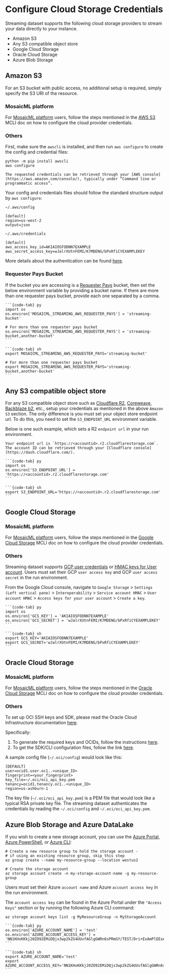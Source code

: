 # Configure Cloud Storage Credentials

Streaming dataset supports the following cloud storage providers to stream your data directly to your instance.
- Amazon S3
- Any S3 compatible object store
- Google Cloud Storage
- Oracle Cloud Storage
- Azure Blob Storage

## Amazon S3

For an S3 bucket with public access, no additional setup is required, simply specify the S3 URI of the resource.

### MosaicML platform

For [MosaicML platform](https://www.mosaicml.com/cloud) users, follow the steps mentioned in the [AWS S3](https://mcli.docs.mosaicml.com/en/latest/secrets/s3.html) MCLI doc on how to configure the cloud provider credentials.

### Others

First, make sure the `awscli` is installed, and then run `aws configure` to create the config and credential files:

```
python -m pip install awscli
aws configure
```

```{note}
The requested credentials can be retrieved through your [AWS console](https://aws.amazon.com/console/), typically under “Command line or programmatic access”.
```

Your config and credentials files should follow the standard structure output by `aws configure`:

`~/.aws/config`

```
[default]
region=us-west-2
output=json

```

`~/.aws/credentials`

```
[default]
aws_access_key_id=AKIAIOSFODNN7EXAMPLE
aws_secret_access_key=wJalrXUtnFEMI/K7MDENG/bPxRfiCYEXAMPLEKEY

```

More details about the authentication can be found [here](https://docs.aws.amazon.com/cli/latest/userguide/cli-configure-files.html).

### Requester Pays Bucket

If the bucket you are accessing is a [Requester Pays](https://docs.aws.amazon.com/AmazonS3/latest/userguide/RequesterPaysBuckets.html) bucket, then set the below environment variable by providing a bucket name. If there are more than one requester pays bucket, provide each one separated by a comma.

````{tabs}
```{code-tab} py
import os
os.environ['MOSAICML_STREAMING_AWS_REQUESTER_PAYS'] = 'streaming-bucket'

# For more than one requester pays bucket
os.environ['MOSAICML_STREAMING_AWS_REQUESTER_PAYS'] = 'streaming-bucket,another-bucket'
```

```{code-tab} sh
export MOSAICML_STREAMING_AWS_REQUESTER_PAYS='streaming-bucket'

# For more than one requester pays bucket
export MOSAICML_STREAMING_AWS_REQUESTER_PAYS='streaming-bucket,another-bucket'
```
````

## Any S3 compatible object store
For any S3 compatible object store such as [Cloudflare R2](https://www.cloudflare.com/products/r2/), [Coreweave](https://docs.coreweave.com/storage/object-storage), [Backblaze b2](https://www.backblaze.com/b2/cloud-storage.html), etc., setup your credentials as mentioned in the above `Amazon S3` section. The only difference is you must set your object store endpoint url. To do this, you need to set the ``S3_ENDPOINT_URL`` environment variable.

Below is one such example, which sets a R2 `endpoint url` in your run environment.

```{note}
Your endpoint url is `https://<accountid>.r2.cloudflarestorage.com`. The account ID can be retrieved through your [Cloudflare console](https://dash.cloudflare.com/).
```

````{tabs}
```{code-tab} py
import os
os.environ['S3_ENDPOINT_URL'] = 'https://<accountid>.r2.cloudflarestorage.com'
```

```{code-tab} sh
export S3_ENDPOINT_URL='https://<accountid>.r2.cloudflarestorage.com'
```
````

## Google Cloud Storage

### MosaicML platform

For [MosaicML platform](https://www.mosaicml.com/cloud) users, follow the steps mentioned in the [Google Cloud Storage](https://mcli.docs.mosaicml.com/en/latest/secrets/gcp.html) MCLI doc on how to configure the cloud provider credentials.

### Others

Streaming dataset supports [GCP user credentials](https://cloud.google.com/storage/docs/authentication#user_accounts) or [HMAC keys for User account](https://cloud.google.com/storage/docs/authentication/hmackeys).  Users must set their GCP `user access key` and GCP `user access secret` in the run environment.

From the Google Cloud console, navigate to `Google Storage` > `Settings (Left vertical pane)` > `Interoperability` > `Service account HMAC` > `User account HMAC` > `Access keys for your user account` > `Create a key`.

````{tabs}
```{code-tab} py
import os
os.environ['GCS_KEY'] = 'AKIAIOSFODNN7EXAMPLE'
os.environ['GCS_SECRET'] = 'wJalrXUtnFEMI/K7MDENG/bPxRfiCYEXAMPLEKEY'
```

```{code-tab} sh
export GCS_KEY='AKIAIOSFODNN7EXAMPLE'
export GCS_SECRET='wJalrXUtnFEMI/K7MDENG/bPxRfiCYEXAMPLEKEY'
```
````

## Oracle Cloud Storage

### MosaicML platform

For [MosaicML platform](https://www.mosaicml.com/cloud) users, follow the steps mentioned in the [Oracle Cloud Storage](https://mcli.docs.mosaicml.com/en/latest/secrets/oci.html) MCLI doc on how to configure the cloud provider credentials.

### Others

To set up OCI SSH keys and SDK, please read the Oracle Cloud Infrastructure documentation [here](https://docs.oracle.com/en-us/iaas/Content/API/Concepts/devguidesetupprereq.htm).

Specifically:

1. To generate the required keys and OCIDs, follow the instructions [here](https://docs.oracle.com/en-us/iaas/Content/API/Concepts/apisigningkey.htm#Required_Keys_and_OCIDs).
2. To get the SDK/CLI configuration files, follow the link [here](https://docs.oracle.com/en-us/iaas/Content/API/Concepts/sdkconfig.htm#SDK_and_CLI_Configuration_File).

A sample config file (`~/.oci/config`) would look like this:

```
[DEFAULT]
user=ocid1.user.oc1..<unique_ID>
fingerprint=<your_fingerprint>
key_file=~/.oci/oci_api_key.pem
tenancy=ocid1.tenancy.oc1..<unique_ID>
region=us-ashburn-1

```

The key file (`~/.oci/oci_api_key.pem`) is a PEM file that would look like a typical RSA private key file. The streaming dataset authenticates the credentials by reading the `~/.oci/config` and `~/.oci/oci_api_key.pem`.

## Azure Blob Storage and Azure DataLake

If you wish to create a new storage account, you can use the [Azure Portal](https://docs.microsoft.com/azure/storage/common/storage-quickstart-create-account?tabs=azure-portal), [Azure PowerShell](https://docs.microsoft.com/azure/storage/common/storage-quickstart-create-account?tabs=azure-powershell), or [Azure CLI](https://docs.microsoft.com/azure/storage/common/storage-quickstart-create-account?tabs=azure-cli):

```
# Create a new resource group to hold the storage account -
# if using an existing resource group, skip this step
az group create --name my-resource-group --location westus2

# Create the storage account
az storage account create -n my-storage-account-name -g my-resource-group
```

Users must set their Azure `account name` and Azure `account access key` in the run environment.

The `account access key` can be found in the Azure Portal under the `"Access Keys"` section or by running the following Azure CLI command:

```
az storage account keys list -g MyResourceGroup -n MyStorageAccount
```

````{tabs}
```{code-tab} py
os.environ['AZURE_ACCOUNT_NAME'] = 'test'
os.environ['AZURE_ACCOUNT_ACCESS_KEY'] = 'NN1KHxKKkj20ZO92EMiDQjx3wp2kZG4UUvfAGlgGWRn6sPRmGY/TEST/Dri+ExAmPlEExAmPlExA+ExAmPlExA=='
```

```{code-tab} sh
export AZURE_ACCOUNT_NAME='test'
export AZURE_ACCOUNT_ACCESS_KEY='NN1KHxKKkj20ZO92EMiDQjx3wp2kZG4UUvfAGlgGWRn6sPRmGY/TEST/Dri+ExAmPlEExAmPlExA+ExAmPlExA=='
```
````
